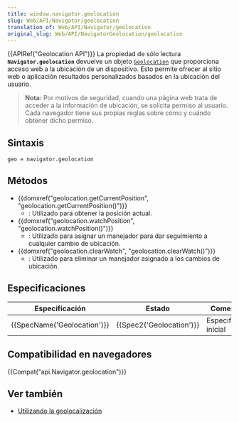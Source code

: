 ```yaml
---
title: window.navigator.geolocation
slug: Web/API/Navigator/geolocation
translation_of: Web/API/Navigator/geolocation
original_slug: Web/API/NavigatorGeolocation/geolocation
---
```

{{APIRef("Geolocation API")}}
La propiedad de sólo lectura **`Navigator.geolocation`** devuelve un objeto [`Geolocation`](/es/docs/Web/API/Geolocation) que proporciona acceso web a la ubicación de un dispositivo. Esto permite ofrecer al sitio web o aplicación resultados personalizados basados en la ubicación del usuario.

> **Nota:** Por motivos de seguridad, cuando una página web trata de acceder a la información de ubicación, se solicita permiso al usuario. Cada navegador tiene sus propias reglas sobre cómo y cuándo obtener dicho permiso.

## Sintaxis

```
geo = navigator.geolocation
```

## Métodos

- {{domxref("geolocation.getCurrentPosition", "geolocation.getCurrentPosition()")}}
  - : Utilizado para obtener la posición actual.
- {{domxref("geolocation.watchPosition", "geolocation.watchPosition()")}}
  - : Utilizado para asignar un manejador para dar seguimiento a cualquier cambio de ubicación.
- {{domxref("geolocation.clearWatch", "geolocation.clearWatch()")}}
  - : Utilizado para eliminar un manejador asignado a los cambios de ubicación.

## Especificaciones

| Especificación                       | Estado                           | Comentario             |
| ------------------------------------ | -------------------------------- | ---------------------- |
| {{SpecName('Geolocation')}} | {{Spec2('Geolocation')}} | Especificación inicial |

## Compatibilidad en navegadores

{{Compat("api.Navigator.geolocation")}}

## Ver también

- [Utilizando la geolocalización](/docs/WebAPI/Using_geolocation)
